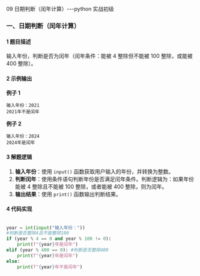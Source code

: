 09 日期判断（闰年计算）---python 实战初级

### 一、日期判断（闰年计算）

#### 1 题目描述

输入年份，判断是否为闰年（闰年条件：能被 4 整除但不能被 100 整除，或能被 400 整除）。

#### 2 示例输出

**例子 1**

```
输入年份：2021
2021年不是闰年
```

**例子 2**

```
输入年份：2024
2024年是闰年
```

#### 3 解题逻辑

1. **输入年份**：使用 `input()` 函数获取用户输入的年份，并转换为整数。
2. **判断闰年**：使用条件语句判断年份是否满足闰年条件。判断逻辑为：如果年份能被 4 整除且不能被 100 整除，或者能被 400 整除，则为闰年。
3. **输出结果**：使用 `print()` 函数输出判断结果。

#### 4 代码实现

```python
 
year = int(input("输入年份："))
#判断是否整除4且不能整除100
if (year % 4 == 0 and year % 100 != 0):
    print(f"{year}年是闰年")
elif (year % 400 == 0): #判断是否整除400
    print(f"{year}年是闰年")
else:
    print(f"{year}年不是闰年")

```
